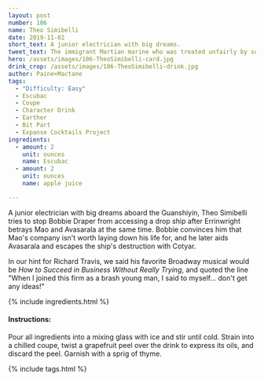 ```yaml
---
layout: post
number: 106
name: Theo Simibelli
date: 2019-11-02
short_text: A junior electrician with big dreams.
tweet_text: The immigrant Martian marine who was treated unfairly by squadmates and the highest echelons of Martian government.
hero: /assets/images/106-TheoSimibelli-card.jpg
drink_crop: /assets/images/106-TheoSimibelli-drink.jpg
author: Paine×Mactane
tags:
  - "Difficulty: Easy"
  - Escubac
  - Coupe
  - Character Drink
  - Earther
  - Bit Part
  - Expanse Cocktails Project
ingredients:
  - amount: 2
    unit: ounces
    name: Escubac
  - amount: 2
    unit: ounces
    name: apple juice

---
```


A junior electrician with big dreams aboard the Guanshiyin, Theo Simibelli tries to stop Bobbie Draper from accessing a drop ship after Errinwright betrays Mao and Avasarala at the same time. Bobbie convinces him that Mao's company isn't worth laying down his life for, and he later aids Avasarala and escapes the ship's destruction with Cotyar.

In our hint for Richard Travis, we said his favorite Broadway musical would be _How to Succeed in Business Without Really Trying_, and quoted the line "When I joined this firm as a brash young man, I said to myself... don't get any ideas!"

{% include ingredients.html %}

#### Instructions:

Pour all ingredients into a mixing glass with ice and stir until cold. Strain into a chilled coupe, twist a grapefruit peel over the drink to express its oils, and discard the peel. Garnish with a sprig of thyme.

{% include tags.html %}
